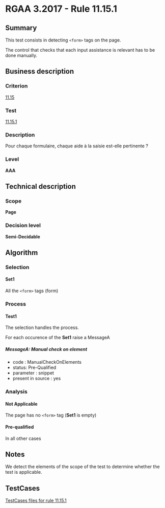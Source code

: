# RGAA 3.2017 - Rule 11.15.1

## Summary
This test consists in detecting `<form>` tags on the page.

The control that checks that each input assistance is relevant has to be done manually.

## Business description

### Criterion
[11.15](http://references.modernisation.gouv.fr/rgaa-accessibilite/criteres.html#crit-11-15)

### Test
[11.15.1](http://references.modernisation.gouv.fr/rgaa-accessibilite/criteres.html#test-11-15-1)

### Description
<div lang="fr">Pour chaque formulaire, chaque aide &#xE0; la saisie est-elle pertinente&nbsp;?</div>

### Level
**AAA**

## Technical description

### Scope
**Page**

### Decision level
**Semi-Decidable**

## Algorithm

### Selection

#### Set1

All the `<form>` tags (form)

### Process

#### Test1

The selection handles the process.

For each occurence of the **Set1** raise a MessageA

##### MessageA: Manual check on element

-   code : ManualCheckOnElements
-   status: Pre-Qualified
-   parameter : snippet
-   present in source : yes

### Analysis

#### Not Applicable

The page has no `<form>` tag (**Set1** is empty)

#### Pre-qualified

In all other cases

## Notes

We detect the elements of the scope of the test to determine whether the
test is applicable.



##  TestCases

[TestCases files for rule 11.15.1](https://github.com/Asqatasun/Asqatasun/tree/develop/rules/rules-rgaa3.2017/src/test/resources/testcases/rgaa32017/Rgaa32017Rule111501/)


